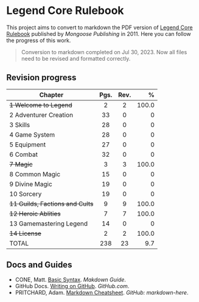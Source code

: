 # Legend Core Rulebook

This project aims to convert to markdown the PDF version of [Legend Core Rulebook](https://www.mongoosepublishing.com/products/legend-core-rulebook?variant=42088757854455) published by _Mongoose Publishing_ in 2011. Here you can follow the progress of this work.

> Conversion to markdown completed on Jul 30, 2023. Now all files need to be revised and formatted correctly.

## Revision progress

| Chapter                         | Pgs. | Rev. |    %  |
|---------------------------------|:----:|:----:|------:|
| ~~1 Welcome to Legend~~         |   2  |   2  | 100.0 |
|   2 Adventurer Creation         |  33  |   0  |     0 |
|   3 Skills                      |  28  |   0  |     0 |
|   4 Game System                 |  28  |   0  |     0 |
|   5 Equipment                   |  27  |   0  |     0 |
|   6 Combat                      |  32  |   0  |     0 |
| ~~7 Magic~~                     |   3  |   3  | 100.0 |
|   8 Common Magic                |  15  |   0  |     0 |
|   9 Divine Magic                |  19  |   0  |     0 |
|  10 Sorcery                     |  19  |   0  |     0 |
|~~11 Guilds, Factions and Cults~~|   9  |   9  | 100.0 |
|~~12 Heroic Ablities~~           |   7  |   7  | 100.0 |
|  13 Gamemastering Legend        |  14  |   0  |     0 |
|~~14 License~~                   |   2  |   2  | 100.0 |
|                         TOTAL   | 238  |  23  |   9.7 |

## Docs and Guides

- CONE, Matt. [Basic Syntax](https://www.markdownguide.org/basic-syntax). *Makdown Guide*.
- GitHub Docs. [Writing on GitHub](https://docs.github.com/en/get-started/writing-on-github). _GitHub.com_.
- PRITCHARD, Adam. [Markdown Cheatsheet](https://github.com/adam-p/markdown-here/wiki/Markdown-Cheatsheet). _GitHub: markdown-here_.
